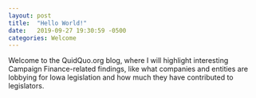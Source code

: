 ```yaml
---
layout: post
title:  "Hello World!"
date:   2019-09-27 19:30:59 -0500
categories: Welcome
---
```

Welcome to the QuidQuo.org blog, where I will highlight interesting Campaign Finance-related findings, like what companies and entities are lobbying for Iowa legislation and how much they have contributed to legislators.
